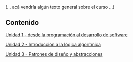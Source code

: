 (... acá vendría algún texto general sobre el curso ...)

## Contenido

[Unidad 1 - desde la programación al desarrollo de software](./programacion-a-desarrollo/programacion-a-desarrollo.index.md)  

[Unidad 2 - Introducción a la lógica algorítmica](./logica-algoritmica/logica-algoritmica.index.md)  

[Unidad 3 - Patrones de diseño y abstracciones](./abstracciones-patrones/abstracciones-patrones.index.md)  
